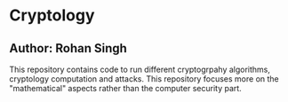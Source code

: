# Cryptology
## Author: Rohan Singh
This repository contains code to run different cryptogrpahy algorithms, cryptology computation and attacks. This repository focuses more on the "mathematical" aspects rather than the computer security part.